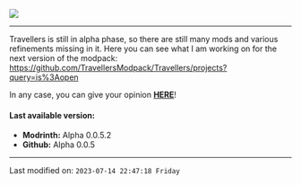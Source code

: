 ![](https://raw.githubusercontent.com/TravellersModpack/Travellers/main/Status_Banner.png)
***
Travellers is still in alpha phase, so there are still many mods and various refinements missing in it.
Here you can see what I am working on for the next version of the modpack:
https://github.com/TravellersModpack/Travellers/projects?query=is%3Aopen

In any case, you can give your opinion [**HERE**](https://github.com/TravellersModpack/Travellers/issues)!

#### Last available version:
- **Modrinth:** Alpha 0.0.5.2
- **Github:** Alpha 0.0.5

------------
Last modified on: `2023-07-14 22:47:18 Friday`

